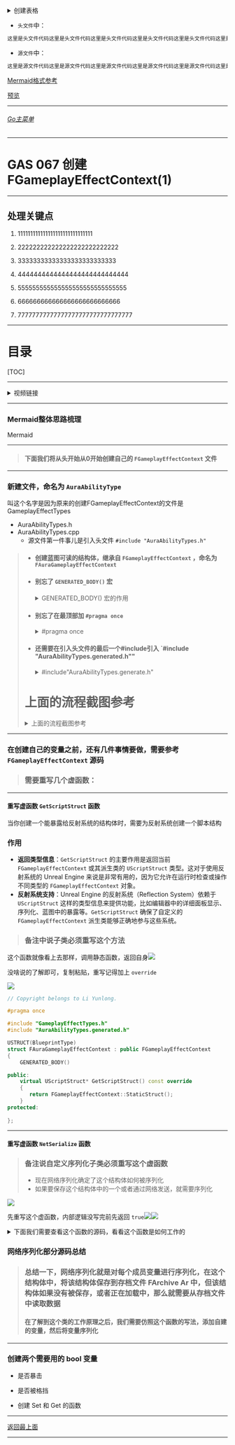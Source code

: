 <details>
<summary>创建表格</summary>

>

------

</details>




+ `头文件`中：
```cpp
这里是头文件代码这里是头文件代码这里是头文件代码这里是头文件代码这里是头文件代码这里是头文件代码
```

+ `源文件`中：
```cpp
这里是源文件代码这里是源文件代码这里是源文件代码这里是源文件代码这里是源文件代码这里是源文件代码
```

[Mermaid格式参考](https://github.com/liyunlong618/LiYunLongKnowledgeLibrary/blob/main/Mermaid%E6%A0%BC%E5%BC%8F%E5%8F%82%E8%80%83.md)

[预览](https://github.com/liyunlong618/LiYunLongKnowledgeLibrary/tree/main/UECPP/Models/GAS/GAS_2_Aura)



___________________________________________________________________________________________
###### [Go主菜单](../MainMenu.md)
___________________________________________________________________________________________

# GAS 067 创建FGameplayEffectContext(1)

___________________________________________________________________________________________

## 处理关键点

1. 111111111111111111111111111111

2. 222222222222222222222222222

3. 33333333333333333333333333

4. 4444444444444444444444444444

5. 555555555555555555555555555555

6. 666666666666666666666666666

7. 77777777777777777777777777777777

___________________________________________________________________________________________

# 目录


[TOC]


___________________________________________________________________________________________

<details>
<summary>视频链接</summary>
[2. Custom Gameplay Effect Context_哔哩哔哩_bilibili](https://www.bilibili.com/video/BV1JD421E7yC/?p=148&vd_source=9e1e64122d802b4f7ab37bd325a89e6c)
[3. NetSerialize_哔哩哔哩_bilibili](https://www.bilibili.com/video/BV1JD421E7yC/?p=149&spm_id_from=333.880.my_history.page.click&vd_source=9e1e64122d802b4f7ab37bd325a89e6c)

------

</details>

___________________________________________________________________________________________

### Mermaid整体思路梳理

Mermaid

___________________________________________________________________________________________

> #### 下面我们将从头开始从0开始创建自己的 `FGameplayEffectContext` 文件

------

### 新建文件，命名为 `AuraAbilityType`

叫这个名字是因为原来的创建FGameplayEffectContext的文件是GameplayEffectTypes 

- AuraAbilityTypes.h
- AuraAbilityTypes.cpp
  - 源文件第一件事儿是引入头文件 `#include "AuraAbilityTypes.h"`

> - #### 创建蓝图可读的结构体，继承自 `FGameplayEffectContext` ，命名为 `FAuraGameplayEffectContext`
>
> - #### 别忘了 `GENERATED_BODY()` 宏
>
>   <details>
>   <summary>GENERATED_BODY() 宏的作用</summary>
>
>   >`GENERATED_BODY()` 宏是 Unreal Engine 中用于类声明的一个非常重要的宏，它在使用 Unreal Engine 的反射系统时不可或缺。该宏的主要作用是为类生成必要的代码，使该类能够正确地与引擎的各种系统（如反射、序列化、复制、蓝图等）进行交互。
>   >
>   >### 主要功能
>   >
>   >1. **反射系统支持**：
>   >   - 该宏生成代码，使类能够被引擎的反射系统识别。这包括自动生成的静态成员函数和其他元数据，允许引擎在运行时查询类的属性、方法等信息。
>   >   - 例如，`UClass` 和 `UProperty` 的元数据会通过 `GENERATED_BODY()` 来生成，使引擎可以在运行时动态访问这些信息。
>   >2. **构造函数和虚函数表的生成**：
>   >   - 该宏会为类生成默认的构造函数（如果没有定义）以及必要的虚函数表（vtable），以确保类的虚函数可以正确调用。
>   >   - 它还会根据类的声明添加额外的初始化代码，确保类的各个部分在初始化时被正确设置。
>   >3. **序列化支持**：
>   >   - 宏会生成用于支持对象序列化的代码。这是 Unreal Engine 的对象系统中的一个关键部分，特别是在网络同步和保存/加载时需要用到。
>   >   - 通过 `GENERATED_BODY()`，Unreal Engine 可以自动生成代码来序列化类中的可复制属性（`Replicated`），以便这些属性能够在网络上传输和同步。
>   >4. **蓝图支持**：
>   >   - 如果类是 `UCLASS`、`USTRUCT` 或 `UENUM` 类型的，并且需要在蓝图中使用，`GENERATED_BODY()` 会生成相关的代码，以使该类可以在蓝图中使用或暴露给蓝图。
>   >   - 例如，它允许类中的方法和属性通过 `BlueprintCallable`、`BlueprintReadWrite` 等标签暴露给蓝图。
>   >5. **自动生成注册代码**：
>   >   - `GENERATED_BODY()` 还负责生成类的自动注册代码，使得在引擎初始化时，该类能够自动注册到引擎的对象系统中。这样，类能够参与垃圾回收、反射、对象创建等引擎功能。
>
>   ------
>
>   </details>
>
> - #### 别忘了在最顶部加 `#pragma once`
>
>   <details>
>   <summary>#pragma once</summary>
>
>   > `#pragma once` 
>   >
>   >是一种防止头文件重复包含（也称为“多重包含”）的编译器指令。它告诉编译器只编译一次该文件的内容，无论该文件在项目中被包含了多少次。这样可以避免头文件中定义的内容被重复定义，进而导致编译错误。
>
>   ------
>
>   </details>
>
> - #### 还需要在引入头文件的最后一个#include引入 `#include "AuraAbilityTypes.generated.h""
>
>   <details>
>   <summary>#include"AuraAbilityTypes.generate.h"</summary>
>
>   >在 Unreal Engine 中，`.generate.h` 文件通常与代码生成相关，特别是在使用 Unreal Engine 的反射系统时。具体来说，`.generate.h` 文件由 Unreal Header Tool (UHT) 自动生成，用于支持 UHT 的代码生成和反射功能。以下是对 `#include "AuraAbilityTypes.generate.h"` 以及 `.generate.h` 的详细解释：
>   >
>   >### 1. **Unreal Header Tool (UHT) 生成的文件**
>   >
>   >- Unreal Engine 使用 UHT 来处理带有 `UCLASS`, `USTRUCT`, `UENUM` 等宏的类、结构体和枚举。
>   >- 当 UHT 解析你的头文件时，它会自动生成一些额外的代码，这些代码存放在 `.generated.h` 文件中。这些文件包含了一些必要的宏和代码，用于支持反射、序列化和 Unreal Engine 的其他功能。
>   >
>   >### 2. **使用 `#include "YourFileName.generated.h"`**
>   >
>   >- 在 Unreal Engine 中，如果你定义了一个类、结构体或者枚举并使用了 `UCLASS`, `USTRUCT`, `UENUM` 等宏标注，就必须在你的头文件的最后 `#include "YourFileName.generated.h"`。
>   >- 这个 `.generated.h` 文件会包含 UHT 自动生成的反射相关代码。如果你不包含这个文件，编译会失败，因为 Unreal Engine 的某些功能（例如反射、属性系统等）依赖这些生成的代码。
>   >
>   >### 3. **具体到 `AuraAbilityTypes.generate.h`**
>   >
>   >- `AuraAbilityTypes.generate.h` 这个文件名表明它可能是与 `AuraAbilityTypes.h` 头文件相关的 `.generate.h` 文件，用于生成特定的反射代码。
>   >- 如果 `AuraAbilityTypes.h` 包含了带有 `USTRUCT`, `UENUM`, 或 `UCLASS` 等宏的声明，你就必须包含 `AuraAbilityTypes.generate.h` 文件来确保编译器能找到所有需要的生成代码。
>   >
>   >### 4. **`.generated.h` 文件的重要性**
>   >
>   >- 如果你在包含 `#include "YourFileName.generated.h"` 时遇到问题，可能意味着 UHT 没有成功运行，或者你的类、结构体、枚举没有正确地声明和标注。
>   >- 这个文件的生成与 Unreal Engine 的构建系统紧密相关，通常你不应该手动修改它。只需确保你的类声明符合 Unreal Engine 的规范，UHT 会为你生成所需的文件。
>   >
>   >总结来说，`.generated.h` 文件是 Unreal Engine 反射系统的关键部分，你在使用带有 `UCLASS`, `USTRUCT`, `UENUM` 等宏的类、结构体、枚举时必须包含它。`AuraAbilityTypes.generate.h` 只是这类文件的一个例子。
>
>   ------
>
>   </details>
>
> # 上面的流程截图参考
>
> <details>
> <summary>上面的流程截图参考</summary>
>
> >![](./GAS_067/1.PNG)![](./GAS_067/2.PNG)![](./GAS_067/3.PNG)![](./GAS_067/4.PNG)
>
> ------
>
> </details>

------

### 在创建自己的变量之前，还有几件事情要做，需要参考 `FGameplayEffectContext` 源码

> ### 需要重写几个虚函数：

------

#### 重写虚函数 `GetScriptStruct` 函数

当你创建一个能暴露给反射系统的结构体时，需要为反射系统创建一个脚本结构

### 作用

- **返回类型信息**：`GetScriptStruct` 的主要作用是返回当前 `FGameplayEffectContext` 或其派生类的 `UScriptStruct` 类型。这对于使用反射系统的 Unreal Engine 来说是非常有用的，因为它允许在运行时检查或操作不同类型的 `FGameplayEffectContext` 对象。
- **反射系统支持**：Unreal Engine 的反射系统（Reflection System）依赖于 `UScriptStruct` 这样的类型信息来提供功能，比如编辑器中的详细面板显示、序列化、蓝图中的暴露等。`GetScriptStruct` 确保了自定义的 `FGameplayEffectContext` 派生类能够正确地参与这些系统。

> ### 备注中说子类必须重写这个方法

这个函数就像看上去那样，调用静态函数，返回自身![](./GAS_067/5.PNG)

没啥说的了解即可，复制粘贴，重写记得加上 `override`

![](./GAS_067/6.PNG)

```CPP
// Copyright belongs to Li Yunlong.

#pragma once

#include "GameplayEffectTypes.h"
#include "AuraAbilityTypes.generated.h"

USTRUCT(BlueprintType)
struct FAuraGameplayEffectContext : public FGameplayEffectContext
{
    GENERATED_BODY()

public:
    virtual UScriptStruct* GetScriptStruct() const override
    {
       return FGameplayEffectContext::StaticStruct();
    }
protected:
    
};
```

------

#### 重写虚函数 `NetSerialize` 函数

> ### 备注说自定义序列化子类必须重写这个虚函数
>
> - 现在网络序列化确定了这个结构体如何被序列化
> - 如果要保存这个结构体中的一个或者通过网络发送，就需要序列化

![](./GAS_067/7.PNG)

先重写这个虚函数，内部逻辑没写完前先返回 `true`![](./GAS_067/8.PNG)![](./GAS_067/9.PNG)


<details>
<summary>下面我们需要查看这个函数的源码，看看这个函数是如何工作的</summary>
> ### 首先可以看到，有三个参数，分别为：
>
> 1. 一个通过引用传递的存档文件 `FArchive` `Ar` ，注意这个参数不是 const ，所以很可能是一个外部传入需要我们内部修改值供给外部使用，的参数(也许这个功能是用来填充这个参数的)
>
> <details>
> <summary>FArchive</summary>
>
> >### 备注说，,这是一个可以用于加载的存档基类，以字节顺序中立的方式进行保存和垃圾回收
>
> ><details>
> ><summary>简单说原理，字节顺序中立，了解用就行</summary>
>
> > #### 字节顺序中性是网络术语，指的是处理字节的方式
>
> >- 字节序中性有时被称为大端，这只是每个字或每个基本单位中字节排序的一种方式，处理器的数据单位。
>
> >字节顺序中性（Byte Order Neutrality）确保数据格式在不同字节顺序（大端和小端）系统中能一致地解释和使用。具体来说：
>
> >1. **字节顺序（Endianness）**：
> >  - **大端字节序（Big-endian）**：将最重要的字节存储在最低的内存地址。
> >  - **小端字节序（Little-endian）**：将最重要的字节存储在最高的内存地址。
> >2. **问题背景**：
> >  - 不同的计算机系统可能使用不同的字节顺序，这可能导致在数据存储和传输时出现解释错误。例如，`0x12345678` 在大端系统中存储为 `12 34 56 78`，而在小端系统中存储为 `78 56 34 12`。
> >3. **字节顺序中性的目的**：
> >  - **兼容性**：数据格式设计为不依赖于特定字节顺序，确保在各种系统中都能正确解析。例如，网络协议通常使用大端字节序（网络字节序），以确保在不同平台上的一致性。
> >  - **标准化**：通过使用标准化的数据格式或协议，避免因字节顺序不同而导致的解释错误。
> >4. **实现方式**：
> >  - 在设计数据格式或协议时，定义清晰的字节顺序规则，并遵循这些规则，确保数据在不同系统中能够一致地解析。例如，许多网络协议规范会指定使用大端字节序。
> >5. **应用示例**：
> >  - **网络数据包**：网络协议通常规定了字节顺序，确保数据在发送和接收端的一致性。
> >  - **文件格式**：某些文件格式在设计时考虑字节顺序中性，以便在不同系统间共享文件。
>
> >### 总结
>
> >字节顺序中性意味着数据格式或协议设计得不依赖于具体的字节顺序，使得在不同字节顺序的系统间可以一致地解释和处理数据。这种设计保证了数据的兼容性和一致性。
>
>
> >------
>
> ></details>
>
> >#### 我们只需要知道 `FArchive` 能够存储序列化数据，它还具有序列化事物的能力。注意它已经为许多类型重载了左移操作符
>
> >- 可以将一个FText使用左移操作符并将其序列化到存档中
> >- 也可以将一个空的FText，存档拿着序列化的数据，并对其进行反序列化并将其存储在那个空的FText中
>
> >#### ![](./GAS_067/12.PNG)
>
> 
>
> >#### 所以这个类中的 左移运算符 ，可以从两个方面考虑，它既可以从档案中起作用，也可以向档案中起作用
>
> ># `FArchive`包含的功能
>
> >- 保存数据
> >- 加载数据
> >- 存储数据
> >- 序列化
> >- 重载左移运算符 `<<`
> >-  `<<` 根据上下文(保存/加载)可双向工作
>
> >![](./GAS_067/13.PNG)![](./GAS_067/14.PNG)
>
> ------
>
> </details>
>
> 2. 一个 `UPackageMap` `Map`
>
> <details>
> <summary>UPackageMap</summary>
>
> >### `UPackageMap` 是用于网络通信的索引
>
> >- 所以这只是一个用来帮助将对象映射到索引的工具。为什么?因为在序列化所有对象时，结构体的所有变量被转换为由0和1组成的字符串，
> >- 当你将一堆东西连续排列在一起时，知道一个对象何时开始，另一个对象何时开始的索引是有帮助的。所以 UPackageMap 用于这个。
>
> >### ![](./GAS_067/11.PNG)
>
> ------
>
> </details>
>
> 3. 一个 **bool** `bOutSuccess`
>
> - 如果序列化成功，则返回true。
>
> ![](./GAS_067/10.PNG)
>
> 
>
> ### 函数内，先创建了一个`uint8` `RepBits` 的变量，被设置为 `0`
>
> - 这意味着在二进制中，这是8个二进制数字全为零。
>
> ![](./GAS_067/15.PNG)![](./GAS_067/16.PNG)
>
> 
>
> ### 然后是判断 if (Ar.IsSaving) 如果需要保存，正在保存
>
> ![](./GAS_067/17.PNG)
>
> #### 逻辑上都是一些 if 判断
>
> - if 内部的操作和内部变量有关，比如 `Instigator` …
>
> - 条件上是在检查是否有，有效值
>
> - 内部用的最多的就是这种语法： `RepBits |= 1 << 0;`
>
> **读作：** RepBits 按位或 等于 1 左移 0。
>
> <details>
> <summary>首先了解 1 << 0</summary>
>
> >### 先看简化的8bit
>
> >- 就是 `将1向左位移0位`
>
> >下面是图示
>
> >![](./GAS_067/18.jpg)
>
> >![](./GAS_067/19.jpg)
>
> >![](./GAS_067/20.jpg)
>
> >![](./GAS_067/21.jpg)
>
> >![](./GAS_067/22.jpg)
>
> >### 再来看32bit
>
> >![](./GAS_067/23.jpg)
>
> >![](./GAS_067/24.jpg)
>
> ------
>
> </details>
>
> <details>
> <summary>其次是 |= </summary>
> ![](./GAS_067/25.jpg)
>
> ![](./GAS_067/26.jpg)
>
> ![](./GAS_067/27.jpg)
>
>
> ------
>
> </details>
>
> #### 也就是说每个bool变量占有一位bit的值true=1 false=0
>
> #### 查看代码发现最多只用到了6也就是7个数还有1个没有使用![](./GAS_067/18.png)
>
> 
>
> ### 保存完了 或 不在保存状态
>
> ![](./GAS_067/19.png)
>
> #### 下面这里是另一系 if 判断语句
>
> - `if ( RepBits & ( 1 << 0 ))`
>
>   读作 按位且![](./GAS_067/28.jpg)
>
> - `Ar << Instigator;`
>
>   反序列化

------

</details>

### 网络序列化部分源码总结

>### 总结一下，网络序列化就是对每个成员变量进行序列化，在这个结构体中，将该结构体保存到存档文件 FArchive Ar 中，但该结构体如果没有被保存，或者正在加载中，那么就需要从存档文件中读取数据
>
>
>
>#### 在了解到这个类的工作原理之后，我们需要仿照这个函数的写法，添加自建的变量，然后将变量序列化


























------

### 创建两个需要用的 bool 变量

- 是否暴击

- 是否被格挡

- 创建 Set 和 Get 的函数






































___________________________________________________________________________________________

[返回最上面](#Go主菜单)

___________________________________________________________________________________________